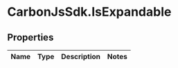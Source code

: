 # CarbonJsSdk.IsExpandable

## Properties

Name | Type | Description | Notes
------------ | ------------- | ------------- | -------------


